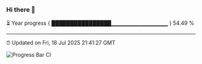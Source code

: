 ### Hi there 👋

⏳ Year progress { ████████████████▁▁▁▁▁▁▁▁▁▁▁▁▁▁ } 54.49 %

---

⏰ Updated on Fri, 18 Jul 2025 21:41:27 GMT

![Progress Bar CI](https://github.com/IshwaranRudhara/GIT-ACTION/workflows/Progress%20Bar%20CI/badge.svg)
